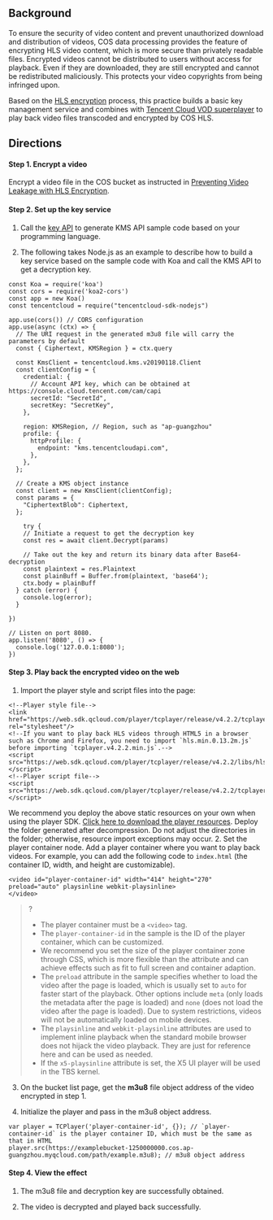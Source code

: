 ## Background

To ensure the security of video content and prevent unauthorized download and distribution of videos, COS data processing provides the feature of encrypting HLS video content, which is more secure than privately readable files. Encrypted videos cannot be distributed to users without access for playback. Even if they are downloaded, they are still encrypted and cannot be redistributed maliciously. This protects your video copyrights from being infringed upon.

Based on the [HLS encryption](https://intl.cloud.tencent.com/document/product/436/47861) process, this practice builds a basic key management service and combines with [Tencent Cloud VOD superplayer](https://intl.cloud.tencent.com/document/product/266/33977) to play back video files transcoded and encrypted by COS HLS.

## Directions

#### Step 1. Encrypt a video

Encrypt a video file in the COS bucket as instructed in [Preventing Video Leakage with HLS Encryption](https://intl.cloud.tencent.com/document/product/436/47861).

#### Step 2. Set up the key service

1. Call the [key API](https://console.cloud.tencent.com/api/explorer?Product=kms&Version=2019-01-18&Action=Decrypt&SignVersion=) to generate KMS API sample code based on your programming language.

2. The following takes Node.js as an example to describe how to build a key service based on the sample code with Koa and call the KMS API to get a decryption key.
```
const Koa = require('koa')
const cors = require('koa2-cors')
const app = new Koa()
const tencentcloud = require("tencentcloud-sdk-nodejs")

app.use(cors()) // CORS configuration
app.use(async (ctx) => {
  // The URI request in the generated m3u8 file will carry the parameters by default
  const { Ciphertext, KMSRegion } = ctx.query

  const KmsClient = tencentcloud.kms.v20190118.Client
  const clientConfig = {
    credential: {
      // Account API key, which can be obtained at https://console.cloud.tencent.com/cam/capi
      secretId: "SecretId",
      secretKey: "SecretKey",
    },
    
    region: KMSRegion, // Region, such as "ap-guangzhou"
    profile: {
      httpProfile: {
      	endpoint: "kms.tencentcloudapi.com",
      },
    },
  };

  // Create a KMS object instance
  const client = new KmsClient(clientConfig);
  const params = {
  	"CiphertextBlob": Ciphertext,
  };
  
	try {
    // Initiate a request to get the decryption key
    const res = await client.Decrypt(params)
    
    // Take out the key and return its binary data after Base64-decryption
    const plaintext = res.Plaintext
    const plainBuff = Buffer.from(plaintext, 'base64');
    ctx.body = plainBuff
  } catch (error) {
    console.log(error);
  }
  
})

// Listen on port 8080.
app.listen('8080', () => {
  console.log('127.0.0.1:8080');
})
```

#### Step 3. Play back the encrypted video on the web

1. Import the player style and script files into the page:
```
<!--Player style file-->
<link href="https://web.sdk.qcloud.com/player/tcplayer/release/v4.2.2/tcplayer.min.css" rel="stylesheet"/>
<!--If you want to play back HLS videos through HTML5 in a browser such as Chrome and Firefox, you need to import `hls.min.0.13.2m.js` before importing `tcplayer.v4.2.2.min.js`.-->
<script src="https://web.sdk.qcloud.com/player/tcplayer/release/v4.2.2/libs/hls.min.0.13.2m.js"></script>
<!--Player script file-->
<script src="https://web.sdk.qcloud.com/player/tcplayer/release/v4.2.2/tcplayer.v4.2.2.min.js"></script>
```
We recommend you deploy the above static resources on your own when using the player SDK. [Click here to download the player resources](https://web.sdk.qcloud.com/player/tcplayer/release/v4.2.2/release.zip).
Deploy the folder generated after decompression. Do not adjust the directories in the folder; otherwise, resource import exceptions may occur.
2. Set the player container node.
Add a player container where you want to play back videos. For example, you can add the following code to `index.html` (the container ID, width, and height are customizable).
```
<video id="player-container-id" width="414" height="270" preload="auto" playsinline webkit-playsinline>
</video>
```
>?
> - The player container must be a `<video>` tag.
> - The `player-container-id` in the sample is the ID of the player container, which can be customized.
> - We recommend you set the size of the player container zone through CSS, which is more flexible than the attribute and can achieve effects such as fit to full screen and container adaption.
> - The `preload` attribute in the sample specifies whether to load the video after the page is loaded, which is usually set to `auto` for faster start of the playback. Other options include `meta` (only loads the metadata after the page is loaded) and `none` (does not load the video after the page is loaded). Due to system restrictions, videos will not be automatically loaded on mobile devices.
> - The `playsinline` and `webkit-playsinline` attributes are used to implement inline playback when the standard mobile browser does not hijack the video playback. They are just for reference here and can be used as needed.
> - If the `x5-playsinline` attribute is set, the X5 UI player will be used in the TBS kernel.
> 
3. On the bucket list page, get the **m3u8** file object address of the video encrypted in step 1.

4. Initialize the player and pass in the m3u8 object address.
```
var player = TCPlayer('player-container-id', {}); // `player-container-id` is the player container ID, which must be the same as that in HTML
player.src(https://examplebucket-1250000000.cos.ap-guangzhou.myqcloud.com/path/example.m3u8); // m3u8 object address
```

#### Step 4. View the effect

1. The m3u8 file and decryption key are successfully obtained.

2. The video is decrypted and played back successfully.




